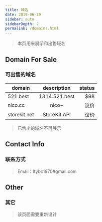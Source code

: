 ```yaml
---
title: 域名
date: 2019-06-20
sidebar: auto
sidebarDepth: 2
permalink: /domains.html
---
```


> 本页用来展示和出售域名

## Domain For Sale

### 可出售的域名

| domain        | description   |  status  |
| ------------- |:-------------:| --------:|
| 521.best      | 1314.521.best |  $98     |
| nico.cc       | nico~         |  议价     |
| storekit.net  | StoreKit API  |  议价    |

> 已售出的域名不再展示

## Contact Info

### 联系方式

> Email：ltybc1970#gmail.com

## Other

### 其它

> 该页面需要重新设计